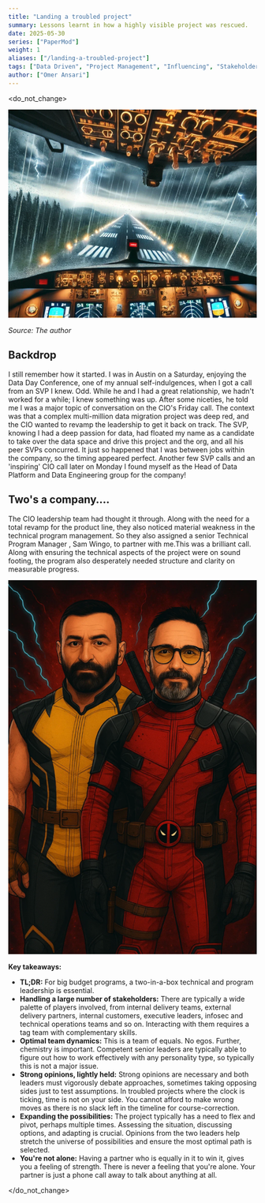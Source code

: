 ```yaml
---
title: "Landing a troubled project"
summary: Lessons learnt in how a highly visible project was rescued. 
date: 2025-05-30
series: ["PaperMod"]
weight: 1
aliases: ["/landing-a-troubled-project"]
tags: ["Data Driven", "Project Management", "Influencing", "Stakeholder Management"]
author: ["Omer Ansari"]
---
```


<do_not_change>

![regular](images/rough-landing.png)

*Source: The author*

## Backdrop
I still remember how it started. I was in Austin on a Saturday, enjoying the Data Day Conference, one of my annual self-indulgences, when I got a call from an SVP I knew. Odd. While he and I had a great relationship, we hadn't worked for a while; I knew something was up. After some niceties, he told me I was a major topic of conversation on the CIO's Friday call. The context was that a complex multi-million data migration project was deep red, and the CIO wanted to revamp the leadership to get it back on track. The SVP, knowing I had a deep passion for data, had floated my name as a candidate to take over the data space and drive this project and the org, and all his peer SVPs concurred. It just so happened that I was between jobs within the company, so the timing appeared perfect. Another few SVP calls and an 'inspiring' CIO call later on Monday I found myself as the Head of Data Platform and Data Engineering group for the company!

## Two's a company….
The CIO leadership team had thought it through. Along with the need for a total revamp for the product line, they also noticed material weakness in the technical program management. So they also assigned a senior Technical Program Manager , Sam Wingo, to partner with me.This was a brilliant call. Along with ensuring the technical aspects of the project were on sound footing, the program also desperately needed structure and clarity on measurable progress.

![regular](images/sam-and-omer.png)

**Key takeaways:**
* **TL;DR:** For big budget programs, a two-in-a-box technical and program leadership is essential. 
* **Handling a large number of stakeholders:** There are typically a wide palette of players involved, from internal delivery teams, external delivery partners, internal customers, executive leaders, infosec and technical operations teams and so on. Interacting with them requires a tag team with complementary skills.
* **Optimal team dynamics:** This is a team of equals. No egos. Further, chemistry is important. Competent senior leaders are typically able to figure out how to work effectively with any personality type, so typically this is not a major issue.
* **Strong opinions, lightly held:** Strong opinions are necessary and both leaders must vigorously debate approaches, sometimes taking opposing sides just to test assumptions. In troubled projects where the clock is ticking, time is not on your side. You cannot afford to make wrong moves as there is no slack left in the timeline for course-correction.  
* **Expanding the possibilities:** The project typically has a need to flex and pivot, perhaps multiple times. Assessing the situation, discussing options, and adapting is crucial. Opinions from the two leaders help stretch the universe of possibilities and ensure the most optimal path is selected.
* **You're not alone:** Having a partner who is equally in it to win it, gives you a feeling of strength. There is never a feeling that you're alone. Your partner is just a phone call away to talk about anything at all.

</do_not_change>
